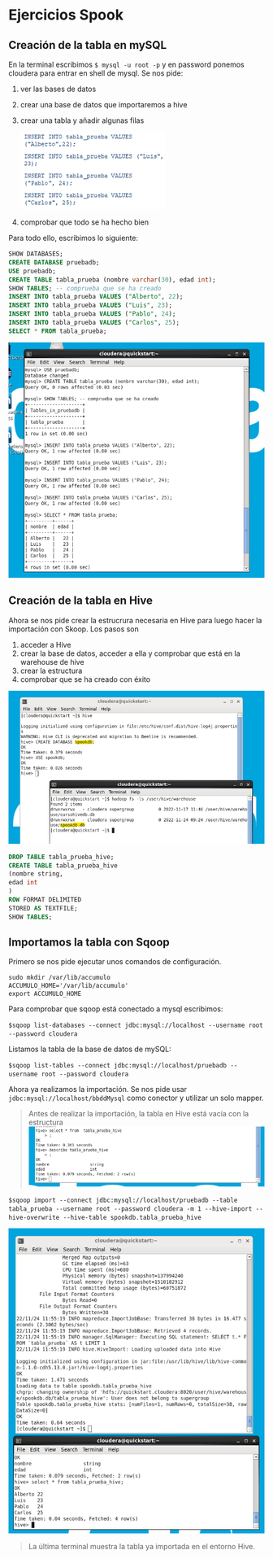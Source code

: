 # Ejercicios Spook

## Creación de la tabla en mySQL
En la terminal escribimos `$ mysql -u root -p` y en password ponemos cloudera para entrar en shell de mysql.
Se nos pide:
1. ver las bases de datos
2. crear una base de datos que importaremos a hive
3. crear una tabla y añadir algunas filas
    
    ![filas](filas.png)

4. comprobar que todo se ha hecho bien
   
Para todo ello, escribimos lo siguiente:

```SQL
SHOW DATABASES;
CREATE DATABASE pruebadb;
USE pruebadb;
CREATE TABLE tabla_prueba (nombre varchar(30), edad int);
SHOW TABLES; -- comprueba que se ha creado
INSERT INTO tabla_prueba VALUES ("Alberto", 22);
INSERT INTO tabla_prueba VALUES ("Luis", 23);
INSERT INTO tabla_prueba VALUES ("Pablo", 24);
INSERT INTO tabla_prueba VALUES ("Carlos", 25);
SELECT * FROM tabla_prueba;
```

![salidamysql](salidamysql.png)

## Creación de la tabla en Hive

Ahora se nos pide crear la estrucrura necesaria en Hive para luego hacer la importación con Skoop. Los pasos son

1. acceder a Hive
2. crear la base de datos, acceder a ella y comprobar que está en la warehouse de hive
3. crear la estructura
4. comprobar que se ha creado con éxito 

![hive1](hive1.png)

```SQL
DROP TABLE tabla_prueba_hive;
CREATE TABLE tabla_prueba_hive
(nombre string,
edad int
)
ROW FORMAT DELIMITED
STORED AS TEXTFILE;
SHOW TABLES;
```

## Importamos la tabla con Sqoop

Primero se nos pide ejecutar unos comandos de configuración.
```shell
sudo mkdir /var/lib/accumulo 
ACCUMULO_HOME='/var/lib/accumulo' 
export ACCUMULO_HOME 
```
Para comprobar que sqoop está conectado a mysql escribimos:

`$sqoop list-databases --connect jdbc:mysql://localhost --username root --password cloudera `

Listamos la tabla de la base de datos de mySQL:

`$sqoop list-tables --connect jdbc:mysql://localhost/pruebadb --username root --password cloudera`

Ahora ya realizamos la importación. Se nos pide usar `jdbc:mysql://localhost/bbddMysql` como conector y utilizar un solo mapper.

>Antes de realizar la importación, la tabla en Hive está vacía con la estructura
![preimport](preimport.png)

`$sqoop import --connect jdbc:mysql://localhost/pruebadb --table tabla_prueba --username root --password cloudera -m 1 --hive-import --hive-overwrite --hive-table spookdb.tabla_prueba_hive`

![postimport](postimport.png)

>La última terminal muestra la tabla ya importada en el entorno Hive.